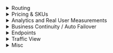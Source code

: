 <details> 
  <summary>Routing</summary>
# Traffic Manager Routing
https://docs.microsoft.com/en-us/azure/traffic-manager/traffic-manager-routing-methods
  
There are **six routing methods available**
1. Priority - use when you have 1 primary, 1 secondary location to route to
1. Weighted - load balance based on user-defined weights
1. Performance - geographic least latency / closest
1. Geographic - use for compliance w local laws. **Generally not recommended - use nested profiles instead**
1. Multivalue - returns multiple DNS entries to end user. Use if you want a customer to be able to choose IPv4/IPv6 endpoint for same resource (i.e. it gives option for both to end user)
1. Subnet - route specific users to specific endpoints

**What can TM route?** - anything on public internet; not usable within a vnet/private network

**Sticky sessions?** - this is DNS so no. Besides, th source IP received by TM is the Recursive DNS service, not the customer/end user

**What is a nested profile and why?**
  - MSFT recommends against Geographic routing and prefers nested routes [in this FAQ document](https://docs.microsoft.com/en-us/azure/traffic-manager/traffic-manager-faqs)
  - Why? 
      - A region can be assigned to only one endpoint within a profile if it is using the geographic routing method.
      - If that endpoint is unavailable, Traffic Manager does not failover to another endpoint 
      - Nested profiles mitigate this by allowing both geographic routing but multiple endpoints + auto failover
</details>


<details>
  <summary>Pricing & SKUs</summary>

</details>  

<details>
  <summary>Analytics and Real User Measurements</summary>
# Analytics and RUM
https://docs.microsoft.com/en-us/azure/traffic-manager/traffic-manager-faqs#real-user-measurements
 
**What is Real User Measurements?** - social latency; customers data tracked to speed up future queries

**What routing profiles support this?** - Only performance routing

**Where do I enable?** - Subscription level, not TM

**How?** - Embed javascript generated by TM into web app
 
</details>  

<details>
  <summary>Business Continuity / Auto Failover</summary>
# High Availability / DR / BC w Traffic Manager

https://docs.microsoft.com/en-us/azure/traffic-manager/traffic-manager-routing-methods#priority

Use **Priority Traffic-Routing Method**

> The Traffic Manager profile contains a prioritized list of service endpoints. **By default, Traffic Manager sends all traffic to the primary (highest-priority) endpoint** 
> **If the primary endpoint is not available, Traffic Manager routes the traffic to the second endpoint**
> If both the primary and secondary endpoints are not available, the traffic goes to the third, and so on. 
< Availability of the endpoint is based on the configured status (enabled or disabled) and the ongoing endpoint monitoring.

![x](https://docs.microsoft.com/en-us/azure/traffic-manager/media/traffic-manager-routing-methods/priority.png)
  
  
</details>  

<details>
  <summary>Endpoints</summary>
# Endpoints
https://docs.microsoft.com/en-us/azure/traffic-manager/traffic-manager-faqs#traffic-manager-endpoints
  
**Can I use Traffic Manager with endpoints from multiple subscriptions?** - No

**Can I use TM w deployment slots?** - Yes

**Does Traffic Manager support IPv6 endpoints?** - Yes, w a caveat. Traffic Manager does not currently provide IPv6-addressable *name servers* but, as long as the name server has IPv4 endpoint, the name server can return IPv6 to end user
</details>  


<details>
  <summary>Traffic View</summary>
# Traffic View
https://docs.microsoft.com/en-us/azure/traffic-manager/traffic-manager-faqs#traffic-view

**What?** - It uses the queries received by Traffic Manager and the network latency intelligence tables that the service maintains to provide you with the following:
- The **regions from** where your users are connecting to your endpoints in Azure.
- The **volume** of users connecting from these regions.
- The Azure **regions to** which they are getting routed to.
- Their **latency** experience to these Azure regions.
This information is available for you to consume through **geographical map** overlay and **tabular views** in the portal in addition to being available as **raw data** for you to download.

</details>  

<details>
  <summary>Misc</summary>
**Move - have existing TM and want to move {public IP, web app, app svc plan, etc}?** - Delete endpoints, move resource, add endpoint
</details>  
